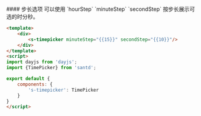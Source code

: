<codebox>
#### 步长选项
可以使用 `hourStep` `minuteStep` `secondStep` 按步长展示可选的时分秒。

```html
<template>
    <div>
        <s-timepicker minuteStep="{{15}}" secondStep="{{10}}"/>
    </div>
</template>
<script>
import dayjs from 'dayjs';
import {TimePicker} from 'santd';

export default {
    components: {
        's-timepicker': TimePicker
    }
}
</script>
```
</codebox>
